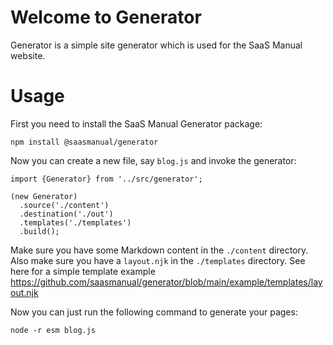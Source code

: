 # Welcome to Generator

Generator is a simple site generator which is used for the SaaS Manual website.

# Usage

First you need to install the SaaS Manual Generator package:

```
npm install @saasmanual/generator
```

Now you can create a new file, say `blog.js` and invoke the generator:

```
import {Generator} from '../src/generator';

(new Generator)
  .source('./content')
  .destination('./out')
  .templates('./templates')
  .build();
```

Make sure you have some Markdown content in the `./content` directory. Also make sure you have a `layout.njk` in the `./templates` directory.
See here for a simple template example https://github.com/saasmanual/generator/blob/main/example/templates/layout.njk

Now you can just run the following command to generate your pages:

```
node -r esm blog.js
```
